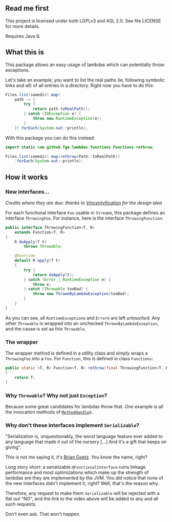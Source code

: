 ## Read me first

This project is licensed under both LGPLv3 and ASL 2.0. See file LICENSE for more details.

Requires Java 8.

## What this is

This package allows an easy usage of lambdas which can potentially throw exceptions.

Let's take an example; you want to list the real paths (ie, following symbolic links and all) of all
entries in a directory. Right now you have to do this:

```java
Files.list(somedir).map(
    path -> {
        try {
            return path.toRealPath();
        } catch (IOException e) {
            throw new RuntimeException(e);
        }
    }).forEach(System.out::println);
```

With this package you can do this instead:

```java
import static com.github.fge.lambdas.functions.Functions.rethrow;

Files.list(somedir).map(rethrow(Path::toRealPath))
    .forEach(System.out::println);
```

## How it works

### New interfaces...

_Credits where they are due: thanks to [Vincentyfication](https://github.com/Vincentyification) for
the design idea_

For each functional interface `Foo` usable in `Stream`s, this package defines an interface
`ThrowingFoo`. For instance, here is the interface `ThrowingFunction`:

```java
public interface ThrowingFunction<T, R>
    extends Function<T, R>
{
    R doApply(T t)
        throws Throwable;

    @Override
    default R apply(T t)
    {
        try {
            return doApply(t);
        } catch (Error | RuntimeException e) {
            throw e;
        } catch (Throwable tooBad) {
            throw new ThrownByLambdaException(tooBad);
        }
    }
}
```

As you can see, all `RuntimeException`s and `Error`s are left _untouched_. Any other `Throwable` is
wrapped into an unchecked `ThrownByLambdaException`, and the cause is set as this `Throwable`.

### The wrapper

The wrapper method is defined in a utility class and simply wraps a `ThrowingFoo` into a `Foo`.  For
`Function`, this is defined in class `Functions`:

```java
public static <T, R> Function<T, R> rethrow(final ThrowingFunction<T, R> f)
{
    return f;
}
```

### Why `Throwable`? Why not just `Exception`?

Because some great candidates for lambdas throw that. One example is all the invocation methods of
[`MethodHandle`](http://docs.oracle.com/javase/8/docs/api/java/lang/invoke/MethodHandle.html)s.

### Why don't these interfaces implement `Serializable`?

"Serialization is, unquestionably, the worst language feature ever added to any language that made
it out of the nursery [...] And it's a gift that keeps on giving".

This is not me saying it, it's [Brian Goetz](https://www.youtube.com/watch?v=C_QbkGU_lqY#t=45m35s).
You know the name, right?

Long story short: a serializable `@FunctionalInterface` ruins linkage performance and most
optimizations which make up the strength of lambdas are they are implemented by the JVM. You _did_
notice that none of the new interfaces didn't implement it, right? Well, that's the reason why.

Therefore, any request to make them `Serializable` will be rejected with a flat out "NO", and the
link to the video above will be added to any and all such requests.

Don't even ask. That won't happen.

